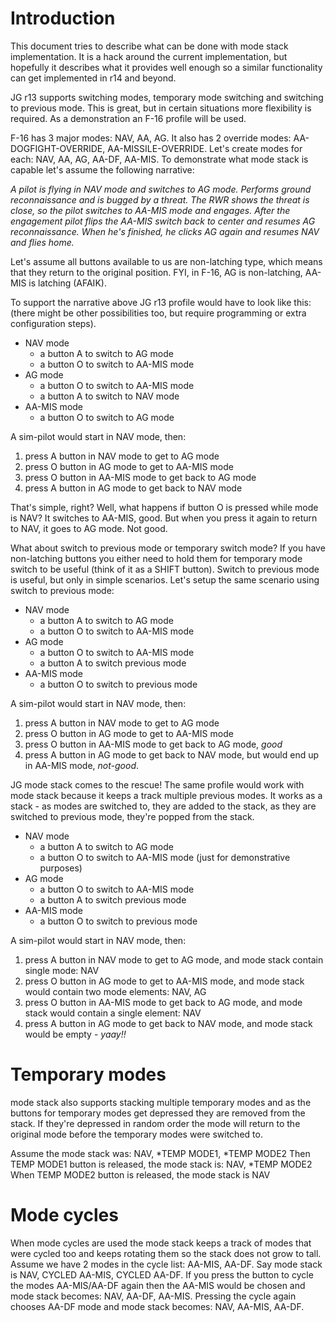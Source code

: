 Introduction
============
This document tries to describe what can be done with mode stack implementation. It is a hack around the current implementation, but hopefully it describes what it provides well enough so a similar functionality can get implemented in r14 and beyond.

JG r13 supports switching modes, temporary mode switching and switching to previous mode. This is great, but in certain situations more flexibility is required. As a demonstration an F-16 profile will be used.

F-16 has 3 major modes: NAV, AA, AG. It also has 2 override modes: AA-DOGFIGHT-OVERRIDE, AA-MISSILE-OVERRIDE.
Let's create modes for each: NAV, AA, AG, AA-DF, AA-MIS. To demonstrate what mode stack is capable let's
assume the following narrative:

*A pilot is flying in NAV mode and switches to AG mode. Performs ground reconnaissance and is bugged
by a threat. The RWR shows the threat is close, so the pilot switches to AA-MIS mode and engages.
After the engagement pilot flips the AA-MIS switch back to center and resumes AG reconnaissance.
When he's finished, he clicks AG again and resumes NAV and flies home.*

Let's assume all buttons available to us are non-latching type, which means
that they return to the original position. FYI, in F-16, AG is non-latching, AA-MIS is latching (AFAIK).

To support the narrative above JG r13 profile would have to look like this:
(there might be other possibilities too, but require programming or extra
configuration steps).
- NAV mode
    - a button A to switch to AG mode
    - a button O to switch to AA-MIS mode
- AG mode
    - a button O to switch to AA-MIS mode
    - a button A to switch to NAV mode
- AA-MIS mode
    - a button O to switch to AG mode

A sim-pilot would start in NAV mode, then:
1. press A button in NAV mode to get to AG mode
2. press O button in AG mode to get to AA-MIS mode
3. press O button in AA-MIS mode to get back to AG mode
4. press A button in AG mode to get back to NAV mode

That's simple, right? Well, what happens if button O is pressed while mode is NAV? It switches to AA-MIS, good. But when you press it again to return to NAV, it goes to AG mode. Not good.

What about switch to previous mode or temporary switch mode? If you have non-latching buttons you either need to hold them for temporary mode switch to be useful (think of it as a SHIFT button). Switch to previous mode is useful, but only in simple scenarios. Let's setup the same
scenario using switch to previous mode:

- NAV mode
    - a button A to switch to AG mode
    - a button O to switch to AA-MIS mode
- AG mode
    - a button O to switch to AA-MIS mode
    - a button A to switch previous mode
- AA-MIS mode
    - a button O to switch to previous mode

A sim-pilot would start in NAV mode, then:
1. press A button in NAV mode to get to AG mode
2. press O button in AG mode to get to AA-MIS mode
3. press O button in AA-MIS mode to get back to AG mode, *good*
4. press A button in AG mode to get back to NAV mode, but would end up in AA-MIS mode, *not-good*.

JG mode stack comes to the rescue! The same profile would work with mode stack because it keeps
a track multiple previous modes. It works as a stack - as modes are switched to, they are added
to the stack, as they are switched to previous mode, they're popped from the stack.

- NAV mode
    - a button A to switch to AG mode
    - a button O to switch to AA-MIS mode (just for demonstrative purposes)
- AG mode
    - a button O to switch to AA-MIS mode
    - a button A to switch previous mode
- AA-MIS mode
    - a button O to switch to previous mode

A sim-pilot would start in NAV mode, then:
1. press A button in NAV mode to get to AG mode, and mode stack contain single mode: NAV
2. press O button in AG mode to get to AA-MIS mode, and mode stack would contain two mode elements: NAV, AG
3. press O button in AA-MIS mode to get back to AG mode, and mode stack
    would contain a single element: NAV
4. press A button in AG mode to get back to NAV mode, and mode stack
    would be empty - *yaay!!*


Temporary modes
===============
mode stack also supports stacking multiple temporary modes and as the buttons for temporary modes get depressed
they are removed from the stack. If they're depressed in random order the mode will return to the original mode
before the temporary modes were switched to.

Assume the mode stack was: NAV, *TEMP MODE1, *TEMP MODE2
Then TEMP MODE1 button is released, the mode stack is: NAV, *TEMP MODE2
When TEMP MODE2 button is released, the mode stack is NAV

Mode cycles
===========
When mode cycles are used the mode stack keeps a track of modes that were cycled too and keeps rotating them
so the stack does not grow to tall. Assume we have 2 modes in the cycle list: AA-MIS, AA-DF.
Say mode stack is NAV, CYCLED AA-MIS, CYCLED AA-DF. If you press the button to cycle the modes AA-MIS/AA-DF again
then the AA-MIS would be chosen and mode stack becomes: NAV, AA-DF, AA-MIS. Pressing the cycle again chooses
AA-DF mode and mode stack becomes: NAV, AA-MIS, AA-DF.







